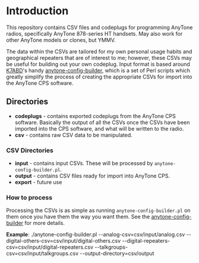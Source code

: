 # Introduction

This repository contains CSV files and codeplugs for programming AnyTone radios, specifically AnyTone 878-series HT handsets.  May also work for other AnyTone models or clones, but YMMV.

The data within the CSVs are tailored for my own personal usage habits and geographical repeaters that are of interest to me; however, these CSVs may be useful for building out your own codeplug.  Input format is based around [K7ABD](https://github.com/K7ABD)'s handy [anytone-config-builder](https://github.com/K7ABD/anytone-config-builder), which is a set of Perl scripts which greatly simplify the process of creating the appropriate CSVs for import into the AnyTone CPS software.

## Directories

- **codeplugs** - contains exported codeplugs from the AnyTone CPS software.  Basically the output of all the CSVs once the CSVs have been imported into the CPS software, and what will be written to the radio.
- **csv** - contains raw CSV data to be manipulated.

### CSV Directories

- **input** - contains input CSVs.  These will be processed by `anytone-config-builder.pl`.
- **output** - contains CSV files ready for import into AnyTone CPS.
- **export** - future use

### How to process

Processing the CSVs is as simple as running `anytone-config-builder.pl` on them once you have them the way you want them.  See the [anytone-config-builder](https://github.com/K7ABD/anytone-config-builder) for more details.

**Example**:
  ./anytone-config-builder.pl --analog-csv=csv/input/analog.csv --digital-others-csv=csv/input/digital-others.csv --digital-repeaters-csv=csv/input/digital-repeaters.csv --talkgroups-csv=csv/input/talkgroups.csv --output-directory=csv/output


